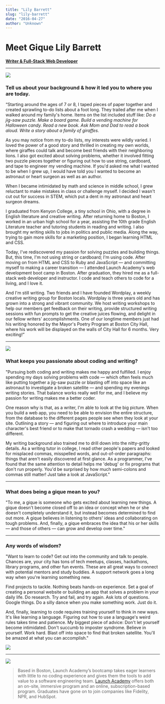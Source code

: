 ```yaml
---
title: "Lily Barrett"
slug: "lily-barrett"
date: "2016-04-27"
author: "Unknown"
---
```


# Meet Gique Lily Barrett

[**Writer & Full-Stack Web Developer**](https://lilydbarrett.com/)

* * *

![](/images/general/image-asset-1461795711171-5ZD9ZPF739MOXOPC91MZ.jpeg?format=original)

### Tell us about your background & how it led you to where you are today.

“Starting around the ages of 7 or 8, I taped pieces of paper together and created sprawling to-do lists about a foot long. They trailed after me when I walked around my family's home. Items on the list included stuff like: _Do a jig-saw puzzle. Make a board game. Build a vending machine for Halloween candy. Read a new book. Ask Mom and Dad to read a book aloud. Write a story about a family of giraffes._

As you may notice from my to-do lists, my interests were wildly varied. I loved the power of a good story and thrilled in creating my own worlds, where giraffes could talk and become best friends with their neighboring lions. I also got excited about solving problems, whether it involved fitting two puzzle pieces together or figuring out how to use string, cardboard, and tape to engineer my vending machine. If you'd asked me what I wanted to be when I grew up, I would have told you I wanted to become an astronaut or heart surgeon as well as an author.

When I became intimidated by math and science in middle school, I grew reluctant to make mistakes in class or challenge myself. I decided I wasn't cut out for success in STEM, which put a dent in my astronaut and heart surgeon dreams.

I graduated from Kenyon College, a tiny school in Ohio, with a degree in English literature and creative writing. After returning home to Boston, I worked in an urban high school for a year, assisting the 10th grade English Literature teacher and tutoring students in reading and writing. I also brought my writing skills to jobs in politics and public media. Along the way, trying to gain more skills for a marketing position, I began learning HTML and CSS.

Today, I've rediscovered my passion for solving puzzles and building things. But, this time, I'm not using string or cardboard; I'm using code. After moving on from HTML and CSS to Ruby and JavaScript — and committing myself to making a career transition — I attended Launch Academy's web development boot camp in Boston. After graduation, they hired me as a full-stack web developer and instructor. I code and teach others to code for a living, and I love it.

And I'm still writing. Two friends and I have founded Wordplay, a weekly creative writing group for Boston locals. Wordplay is three years old and has grown into a strong and vibrant community. We host writing workshops to help our members get feedback on their writing, provide structured writing sessions with fun prompts to get the creative juices flowing, and delight in our fellow writers' accomplishments. One of our longtime members just had his writing honored by the Mayor's Poetry Program at Boston City Hall, where his work will be displayed on the walls of City Hall for 6 months. Very exciting!”

* * *

![](/images/general/image-asset-1461795739537-GH8UJT3PLV8TOQVFXW0K.jpeg?format=original)

### What keeps you passionate about coding and writing?

"Pursuing both coding and writing makes me happy and fulfilled. I enjoy spending my days solving problems with code — which often feels much like putting together a jig-saw puzzle or blasting off into space like an astronaut to investigate a broken satellite — and spending my evenings writing stories. That balance works really well for me, and I believe my passion for writing makes me a better coder.

One reason why is that, as a writer, I'm able to look at the big picture. When you build a web app, you need to be able to envision the entire structure, from the database to the different pages people see when they look at your site. Outlining a story — and figuring out where to introduce your main character's best friend or to make that tornado crash a wedding — isn't too different.

My writing background also trained me to drill down into the nitty-gritty details. As a writing tutor in college, I read other people's papers and looked for misplaced commas, misspelled words, and out-of-order paragraphs: things that aren't easily discovered at first glance. As a programmer, I've found that the same attention to detail helps me 'debug' or fix programs that don't run properly. You'd be surprised by how much semi-colons and commas still matter! Just take a look at JavaScript."

* * *

### What does being a gique mean to you?

"To me, a gique is someone who gets excited about learning new things. A gique doesn't become closed off to an idea or concept when he or she doesn't completely understand it, but instead becomes determined to find out more. A gique believes in listening to others' ideas and collaborating on tough problems. And, finally, a gique embraces the idea that his or her skills — and those of others — can grow and develop over time."

* * *

### Any words of wisdom?

"Want to learn to code? Get out into the community and talk to people. Chances are, your city has tons of tech meetups, classes, hackathons, library programs, and other fun events. These are all great ways to connect with potential mentors and study buddies. A support network goes a long way when you're learning something new.

Find projects to tackle. Nothing beats hands-on experience. Set a goal of creating a personal website or building an app that solves a problem in your daily life. Do research. Try and fail, and try again. Ask lots of questions. Google things. Do a silly dance when you make something work. Just do it. 

And, finally, learning to code requires training yourself to think in new ways. It's like learning a language. Figuring out how to use a language's weird rules takes time and patience. My biggest piece of advice: Don't let yourself become intimidated. Don't succumb to imposter syndrome. Believe in yourself. Work hard. Blast off into space to find that broken satellite. You'll be amazed at what you can accomplish."

![](/images/general/image-asset-1461796110007-EG9YXUIXC4RTK1ZIU9S5.jpeg?format=original)

* * *

[![](/images/general/image-asset-1461794635830-W52QYDPIUB5JK6ZSM9RX.png?format=original)](https://www.launchacademy.com)

> Based in Boston, Launch Academy’s bootcamp takes eager learners with little to no coding experience and gives them the tools to add value to a software engineering team. [Launch Academy](http://www.launchacademy.com) offers both an on-site, immersive program and an online, subscription-based program. Graduates have gone on to join companies like Fidelity, NPR, and HubSpot.